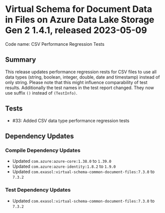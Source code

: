 # Virtual Schema for Document Data in Files on Azure Data Lake Storage Gen 2 1.4.1, released 2023-05-09

Code name: CSV Performance Regression Tests

## Summary

This release updates performance regression rests for CSV files to use all data types (string, boolean, integer, double, date and timestamp) instead of only string. Please note that this might influence comparability of test results. Additionally the test names in the test report changed. They now use suffix `()` instead of `(TestInfo)`.

## Tests

* #33: Added CSV data type performance regression tests

## Dependency Updates

### Compile Dependency Updates

* Updated `com.azure:azure-core:1.38.0` to `1.39.0`
* Updated `com.azure:azure-identity:1.8.2` to `1.9.0`
* Updated `com.exasol:virtual-schema-common-document-files:7.3.0` to `7.3.2`

### Test Dependency Updates

* Updated `com.exasol:virtual-schema-common-document-files:7.3.0` to `7.3.2`
